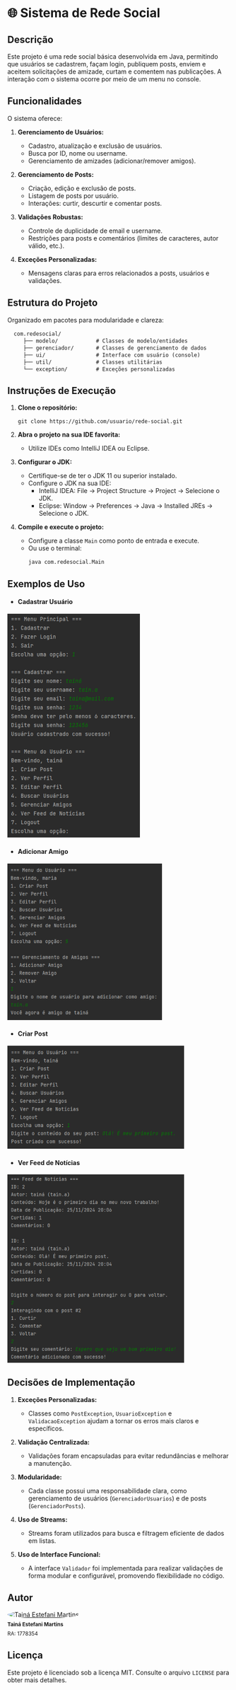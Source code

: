 # 🌐 Sistema de Rede Social

## Descrição
Este projeto é uma rede social básica desenvolvida em Java, permitindo que usuários se cadastrem, façam login, publiquem posts, enviem e aceitem solicitações de amizade, curtam e comentem nas publicações. A interação com o sistema ocorre por meio de um menu no console.

## Funcionalidades
O sistema oferece:

1. **Gerenciamento de Usuários:**
   - Cadastro, atualização e exclusão de usuários.
   - Busca por ID, nome ou username.
   - Gerenciamento de amizades (adicionar/remover amigos).

2. **Gerenciamento de Posts:**
   - Criação, edição e exclusão de posts.
   - Listagem de posts por usuário.
   - Interações: curtir, descurtir e comentar posts.

3. **Validações Robustas:**
   - Controle de duplicidade de email e username.
   - Restrições para posts e comentários (limites de caracteres, autor válido, etc.).

4. **Exceções Personalizadas:**
   - Mensagens claras para erros relacionados a posts, usuários e validações.

## Estrutura do Projeto
Organizado em pacotes para modularidade e clareza:
```
  com.redesocial/
     ├── modelo/            # Classes de modelo/entidades
     ├── gerenciador/       # Classes de gerenciamento de dados
     ├── ui/                # Interface com usuário (console)
     ├── util/              # Classes utilitárias
     └── exception/         # Exceções personalizadas
 ```

## Instruções de Execução

1. **Clone o repositório:**
   ```
   git clone https://github.com/usuario/rede-social.git
   ```
   
2. **Abra o projeto na sua IDE favorita:**
   - Utilize IDEs como IntelliJ IDEA ou Eclipse.

3. **Configurar o JDK:**
   - Certifique-se de ter o JDK 11 ou superior instalado.
   - Configure o JDK na sua IDE:
      - IntelliJ IDEA: File -> Project Structure -> Project -> Selecione o JDK.
      - Eclipse: Window -> Preferences -> Java -> Installed JREs -> Selecione o JDK.

3. **Compile e execute o projeto:**
   - Configure a classe `Main` como ponto de entrada e execute.
   - Ou use o terminal:
       ```
       java com.redesocial.Main
       ```

## Exemplos de Uso

- <h4>Cadastrar Usuário</h4>
<img src="images/cadastrarUsuario.png" width="300"/>

- <h4>Adicionar Amigo</h4>
<img src="images/adicionarAmigo.png" width="350"/>

- <h4>Criar Post</h4>
<img src="images/criarPost.png" width="400"/>

- <h4>Ver Feed de Notícias</h4>
<img src="images/verFeedNoticias.png" width="400"/>

## Decisões de Implementação

1. **Exceções Personalizadas:**
   - Classes como `PostException`, `UsuarioException` e `ValidacaoException` ajudam a tornar os erros mais claros e específicos.

2. **Validação Centralizada:**
   - Validações foram encapsuladas para evitar redundâncias e melhorar a manutenção.

3. **Modularidade:**
   - Cada classe possui uma responsabilidade clara, como gerenciamento de usuários (`GerenciadorUsuarios`) e de posts (`GerenciadorPosts`).

4. **Uso de Streams:**
   - Streams foram utilizados para busca e filtragem eficiente de dados em listas.

5. **Uso de Interface Funcional:**
   - A interface `Validador` foi implementada para realizar validações de forma modular e configurável, promovendo flexibilidade no código.

## Autor
<div align="left">
  <a href="https://github.com/tainaestefani">
    <img alt="Tainá Estefani Martins" src="https://avatars.githubusercontent.com/u/154456749?v=4" width="115" style="border-radius:50%">
  </a>
  <br>
  <sub><b>Tainá Estefani Martins</b></sub><br>
  <sub>RA: 1778354</sub><br>
</div>

## Licença
Este projeto é licenciado sob a licença MIT. Consulte o arquivo `LICENSE` para obter mais detalhes.
